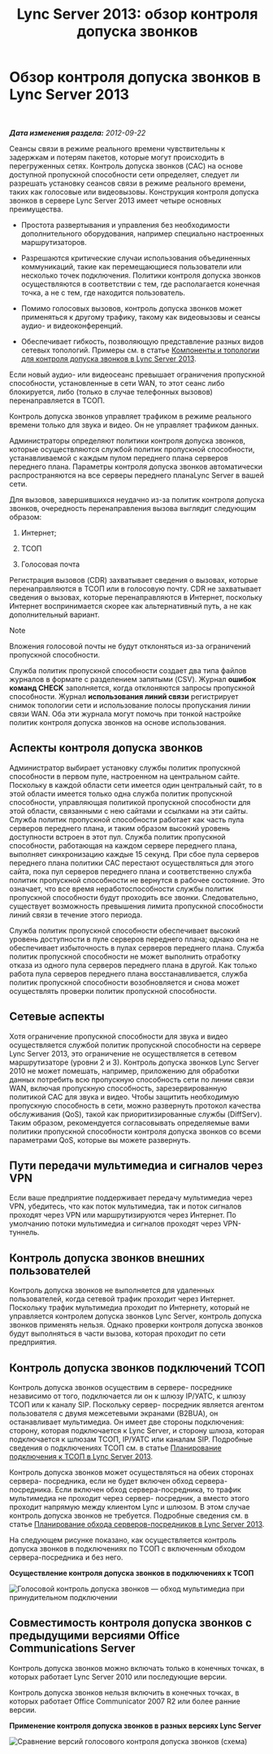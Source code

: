 ﻿---
title: 'Lync Server 2013: обзор контроля допуска звонков'
TOCTitle: Обзор контроля допуска звонков
ms:assetid: 6fda0195-4c89-4dea-82e8-624f03e3d062
ms:mtpsurl: https://technet.microsoft.com/ru-ru/library/Gg398529(v=OCS.15)
ms:contentKeyID: 49310128
ms.date: 05/19/2016
mtps_version: v=OCS.15
ms.translationtype: HT
---

# Обзор контроля допуска звонков в Lync Server 2013

 

_**Дата изменения раздела:** 2012-09-22_

Сеансы связи в режиме реального времени чувствительны к задержкам и потерям пакетов, которые могут происходить в перегруженных сетях. Контроль допуска звонков (CAC) на основе доступной пропускной способности сети определяет, следует ли разрешать установку сеансов связи в режиме реального времени, таких как голосовые или видеовызовы. Конструкция контроля допуска звонков в сервере Lync Server 2013 имеет четыре основных преимущества.

  - Простота развертывания и управления без необходимости дополнительного оборудования, например специально настроенных маршрутизаторов.

  - Разрешаются критические случаи использования объединенных коммуникаций, такие как перемещающиеся пользователи или несколько точек подключения. Политики контроля допуска звонков осуществляются в соответствии с тем, где располагается конечная точка, а не с тем, где находится пользователь.

  - Помимо голосовых вызовов, контроль допуска звонков может применяться к другому трафику, такому как видеовызовы и сеансы аудио- и видеоконференций.

  - Обеспечивает гибкость, позволяющую представление разных видов сетевых топологий. Примеры см. в статье [Компоненты и топологии для контроля допуска звонков в Lync Server 2013](lync-server-2013-components-and-topologies-for-cac.md).

Если новый аудио- или видеосеанс превышает ограничения пропускной способности, установленные в сети WAN, то этот сеанс либо блокируется, либо (только в случае телефонных вызовов) перенаправляется в ТСОП.

Контроль допуска звонков управляет трафиком в режиме реального времени только для звука и видео. Он не управляет трафиком данных.

Администраторы определяют политики контроля допуска звонков, которые осуществляются службой политик пропускной способности, устанавливаемой с каждым пулом переднего плана серверов переднего плана. Параметры контроля допуска звонков автоматически распространяются на все серверы переднего планаLync Server в вашей сети.

Для вызовов, завершившихся неудачно из-за политик контроля допуска звонков, очередность перенаправления вызова выглядит следующим образом:

1.  Интернет;

2.  ТСОП

3.  Голосовая почта

Регистрация вызовов (CDR) захватывает сведения о вызовах, которые перенаправляются в ТСОП или в голосовую почту. CDR не захватывает сведения о вызовах, которые перенаправляются в Интернет, поскольку Интернет воспринимается скорее как альтернативный путь, а не как дополнительный вариант.

> [!note]  
> Вложения голосовой почты не будут отклоняться из-за ограничений пропускной способности.

Служба политик пропускной способности создает два типа файлов журналов в формате с разделением запятыми (CSV). Журнал **ошибок команд CHECK** заполняется, когда отклоняются запросы пропускной способности. Журнал **использования линий связи** регистрирует снимок топологии сети и использование полосы пропускания линии связи WAN. Оба эти журнала могут помочь при тонкой настройке политик контроля допуска звонков на основе использования.

## Аспекты контроля допуска звонков

Администратор выбирает установку службы политик пропускной способности в первом пуле, настроенном на центральном сайте. Поскольку в каждой области сети имеется один центральный сайт, то в этой области имеется только одна служба политик пропускной способности, управляющая политикой пропускной способности для этой области, связанными с нею сайтами и ссылками на эти сайты. Служба политик пропускной способности работает как часть пула серверов переднего плана, и таким образом высокий уровень доступности встроен в этот пул. Служба политик пропускной способности, работающая на каждом сервере переднего плана, выполняет синхронизацию каждые 15 секунд. При сбое пула серверов переднего плана политики CAC перестают осуществляться для этого сайта, пока пул серверов переднего плана и соответственно служба политик пропускной способности не вернутся в рабочее состояние. Это означает, что все время неработоспособности службы политик пропускной способности будут проходить все звонки. Следовательно, существует возможность превышения лимита пропускной способности линий связи в течение этого периода.

Служба политик пропускной способности обеспечивает высокий уровень доступности в пуле серверов переднего плана; однако она не обеспечивает избыточность в пулах серверов переднего плана. Служба политик пропускной способности не может выполнить отработку отказа из одного пула серверов переднего плана в другой. Как только работа пула серверов переднего плана восстанавливается, служба политик пропускной способности возобновляется и снова может осуществлять проверки политик пропускной способности.

## Сетевые аспекты

Хотя ограничение пропускной способности для звука и видео осуществляется службой политик пропускной способности на сервере Lync Server 2013, это ограничение не осуществляется в сетевом маршрутизаторе (уровни 2 и 3). Контроль допуска звонков Lync Server 2010 не может помешать, например, приложению для обработки данных потребить всю пропускную способность сети по линии связи WAN, включая пропускную способность, зарезервированную политикой CAC для звука и видео. Чтобы защитить необходимую пропускную способность в сети, можно развернуть протокол качества обслуживания (QoS), такой как приоритизированные службы (DiffServ). Таким образом, рекомендуется согласовывать определяемые вами политики пропускной способности контроля допуска звонков со всеми параметрами QoS, которые вы можете развернуть.

## Пути передачи мультимедиа и сигналов через VPN

Если ваше предприятие поддерживает передачу мультимедиа через VPN, убедитесь, что как поток мультимедиа, так и поток сигналов проходят через VPN или маршрутизируются через Интернет. По умолчанию потоки мультимедиа и сигналов проходят через VPN-туннель.

## Контроль допуска звонков внешних пользователей

Контроль допуска звонков не выполняется для удаленных пользователей, когда сетевой трафик проходит через Интернет. Поскольку трафик мультимедиа проходит по Интернету, который не управляется контролем допуска звонков Lync Server, контроль допуска звонков применять нельзя. Однако проверки контроля допуска звонков будут выполняться в части вызова, которая проходит по сети предприятия.

## Контроль допуска звонков подключений ТСОП

Контроль допуска звонков осуществим в сервере- посреднике независимо от того, подключается ли он к шлюзу IP/УАТС, к шлюзу ТСОП или к каналу SIP. Поскольку сервер- посредник является агентом пользователя с двумя межсетевыми экранами (B2BUA), он останавливает мультимедиа. Он имеет две стороны подключения: сторону, которая подключается к Lync Server, и сторону шлюза, которая подключается к шлюзам ТСОП, IP/УАТС или каналам SIP. Подробные сведения о подключениях ТСОП см. в статье [Планирование подключения к ТСОП в Lync Server 2013](lync-server-2013-planning-for-pstn-connectivity.md).

Контроль допуска звонков может осуществляться на обеих сторонах сервера- посредника, если не будет включен обход сервера-посредника. Если включен обход сервера-посредника, то трафик мультимедиа не проходит через сервер- посредник, а вместо этого проходит напрямую между клиентом Lync и шлюзом. В этом случае контроль допуска звонков не требуется. Подробные сведения см. в статье [Планирование обхода серверов-посредников в Lync Server 2013](lync-server-2013-planning-for-media-bypass.md).

На следующем рисунке показано, как осуществляется контроль допуска звонков в подключениях по ТСОП с включенным обходом сервера-посредника и без него.

**Осуществление контроля допуска звонков в подключениях к ТСОП**

![Голосовой контроль допуска звонков — обход мультимедиа при принудительном подключении](images/Gg398529.4d66d529-0912-4de1-abec-266f54272eb3(OCS.15).jpg "Голосовой контроль допуска звонков — обход мультимедиа при принудительном подключении")

## Совместимость контроля допуска звонков с предыдущими версиями Office Communications Server

Контроль допуска звонков можно включать только в конечных точках, в которых работает Lync Server 2010 или последующие версии.

Контроль допуска звонков нельзя включить в конечных точках, в которых работает Office Communicator 2007 R2 или более ранние версии.

**Применение контроля допуска звонков в разных версиях Lync Server**

![Сравнение версий голосового контроля допуска звонков (схема)](images/Gg398529.fdbfee7e-15fc-445b-949d-8d61e61ac350(OCS.15).jpg "Сравнение версий голосового контроля допуска звонков (схема)")

